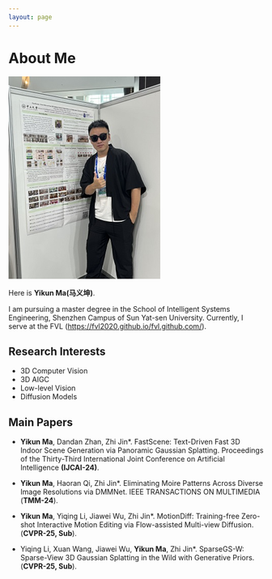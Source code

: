 ```yaml
---
layout: page
---
```


# About Me

<img src="yikun1.jpg" class="floatpic" width="300" height="400">

Here is **Yikun Ma(马义坤)**.

  I am pursuing a master degree in the School of Intelligent Systems Engineering, Shenzhen Campus of Sun Yat-sen University. 
  Currently, I serve at the FVL (https://fvl2020.github.io/fvl.github.com/).

## Research Interests

- 3D Computer Vision
- 3D AIGC
- Low-level Vision
- Diffusion Models

## Main Papers

- **Yikun Ma**, Dandan Zhan, Zhi Jin*. 
  FastScene: Text-Driven Fast 3D Indoor Scene Generation via Panoramic Gaussian Splatting.
  Proceedings of the Thirty-Third International Joint Conference on Artificial Intelligence **(IJCAI-24)**.


- **Yikun Ma**, Haoran Qi, Zhi Jin*.
  Eliminating Moire Patterns Across Diverse Image Resolutions via DMMNet.
  IEEE TRANSACTIONS ON MULTIMEDIA (**TMM-24**).

- **Yikun Ma**, Yiqing Li, Jiawei Wu, Zhi Jin*.
  MotionDiff: Training-free Zero-shot Interactive Motion Editing via Flow-assisted Multi-view Diffusion.
 (**CVPR-25, Sub**).

- Yiqing Li, Xuan Wang, Jiawei Wu, **Yikun Ma**, Zhi Jin*.
  SparseGS-W: Sparse-View 3D Gaussian Splatting in the Wild with Generative Priors.
 (**CVPR-25, Sub**).
  


